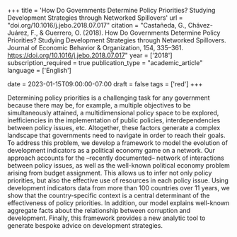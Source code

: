 +++
title = 'How Do Governments Determine Policy Priorities? Studying Development Strategies through Networked Spillovers'
url = "doi.org/10.1016/j.jebo.2018.07.017"
citation = "Castañeda, G., Chávez-Juárez, F., &amp; Guerrero, O. (2018). How Do Governments Determine Policy Priorities? Studying Development Strategies through Networked Spillovers. Journal of Economic Behavior &amp; Organization, 154, 335–361. https://doi.org/10.1016/j.jebo.2018.07.017"
year = ['2018']
subscription_required = true
publication_type = "academic_article"
language = ['English']


date = 2023-01-15T09:00:00-07:00
draft = false
tags = ['red']
+++

Determining policy priorities is a challenging task for any government because there may be, for example, a multiple objectives to be simultaneously attained, a multidimensional policy space to be explored, inefficiencies in the implementation of public policies, interdependencies between policy issues, etc. Altogether, these factors generate a complex landscape that governments need to navigate in order to reach their goals. To address this problem, we develop a framework to model the evolution of development indicators as a political economy game on a network. Our approach accounts for the –recently documented– network of interactions between policy issues, as well as the well-known political economy problem arising from budget assignment. This allows us to infer not only policy priorities, but also the effective use of resources in each policy issue. Using development indicators data from more than 100 countries over 11 years, we show that the country-specific context is a central determinant of the effectiveness of policy priorities. In addition, our model explains well-known aggregate facts about the relationship between corruption and development. Finally, this framework provides a new analytic tool to generate bespoke advice on development strategies.